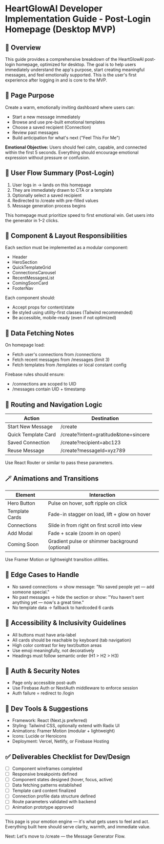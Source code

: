 # HeartGlowAI Developer Implementation Guide - Post-Login Homepage (Desktop MVP)

## 📘 Overview

This guide provides a comprehensive breakdown of the HeartGlowAI post-login homepage, optimized for desktop. The goal is to help users immediately understand the app's purpose, start creating meaningful messages, and feel emotionally supported. This is the user's first experience after logging in and is core to the MVP.

## 🔎 Page Purpose

Create a warm, emotionally inviting dashboard where users can:

- Start a new message immediately
- Browse and use pre-built emotional templates
- Choose a saved recipient (Connection)
- Review past messages
- Build anticipation for what's next ("Feel This For Me")

**Emotional Objective:**
Users should feel calm, capable, and connected within the first 5 seconds. Everything should encourage emotional expression without pressure or confusion.

## 🧭 User Flow Summary (Post-Login)

1. User logs in → lands on this homepage
2. They are immediately drawn to CTA or a template
3. Optionally select a saved recipient
4. Redirected to /create with pre-filled values
5. Message generation process begins

This homepage must prioritize speed to first emotional win. Get users into the generator in 1–2 clicks.

## 🧱 Component & Layout Responsibilities

Each section must be implemented as a modular component:

- Header
- HeroSection
- QuickTemplateGrid
- ConnectionsCarousel
- RecentMessagesList
- ComingSoonCard
- FooterNav

Each component should:

- Accept props for content/state
- Be styled using utility-first classes (Tailwind recommended)
- Be accessible, mobile-ready (even if not optimized)

## 💾 Data Fetching Notes

On homepage load:

- Fetch user's connections from /connections
- Fetch recent messages from /messages (limit 3)
- Fetch templates from /templates or local constant config

Firebase rules should ensure:

- /connections are scoped to UID
- /messages contain UID + timestamp

## 🔄 Routing and Navigation Logic

| Action | Destination |
|--------|-------------|
| Start New Message | /create |
| Quick Template Card | /create?intent=gratitude&tone=sincere |
| Saved Connection | /create?recipient=abc123 |
| Reuse Message | /create?messageId=xyz789 |

Use React Router or similar to pass these parameters.

## 🪄 Animations and Transitions

| Element | Interaction |
|---------|-------------|
| Hero Button | Pulse on hover, soft ripple on click |
| Template Cards | Fade-in stagger on load, lift + glow on hover |
| Connections | Slide in from right on first scroll into view |
| Add Modal | Fade + scale (zoom in on open) |
| Coming Soon | Gradient pulse or shimmer background (optional) |

Use Framer Motion or lightweight transition utilities.

## 🧪 Edge Cases to Handle

- No saved connections → show message: "No saved people yet — add someone special."
- No past messages → hide the section or show: "You haven't sent anything yet — now's a great time."
- No template data → fallback to hardcoded 6 cards

## 🧠 Accessibility & Inclusivity Guidelines

- All buttons must have aria-label
- All cards should be reachable by keyboard (tab navigation)
- High color contrast for key text/button areas
- Use emoji meaningfully, not decoratively
- Headings must follow semantic order (H1 > H2 > H3)

## 🔐 Auth & Security Notes

- Page only accessible post-auth
- Use Firebase Auth or NextAuth middleware to enforce session
- Auth failure = redirect to /login

## 🧰 Dev Tools & Suggestions

- Framework: React (Next.js preferred)
- Styling: Tailwind CSS, optionally extend with Radix UI
- Animations: Framer Motion (modular + lightweight)
- Icons: Lucide or Heroicons
- Deployment: Vercel, Netlify, or Firebase Hosting

## ✅ Deliverables Checklist for Dev/Design

- [ ] Component wireframes completed
- [ ] Responsive breakpoints defined
- [ ] Component states designed (hover, focus, active)
- [ ] Data fetching patterns established
- [ ] Template card content finalized
- [ ] Connection profile data structure defined
- [ ] Route parameters validated with backend
- [ ] Animation prototype approved

---

This page is your emotion engine — it's what gets users to feel and act. Everything built here should serve clarity, warmth, and immediate value.

Next: Let's move to /create — the Message Generator Flow. 